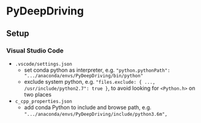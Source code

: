 # PyDeepDriving

## Setup

### Visual Studio Code

- `.vscode/settings.json`
    - set conda python as interpreter, e.g. `"python.pythonPath": ".../anaconda/envs/PyDeepDriving/bin/python"`
    - exclude system python, e.g. `"files.exclude: { ..., /usr/include/python2.7": true }`, to avoid looking for `<Python.h>` on two places
- `c_cpp_properties.json`
    - add conda Python to include and browse path, e.g. `".../anaconda/envs/PyDeepDriving/include/python3.6m",`


